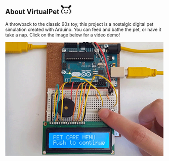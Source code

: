 <h2>About VirtualPet <img src="https://github.com/anthraxcat/VirtualPet/blob/master/Images/pet.png?raw=true" height="28"> </h2>

A throwback to the classic 90s toy, this project is a nostalgic digital pet simulation created with Arduino. You can feed and bathe the pet, or have it take a nap. Click on the image below for a video demo!

<a href="https://www.youtube.com/watch?v=qK8Yll1d8_c" target="_blank">
  <img src="https://github.com/anthraxcat/VirtualPet/blob/master/Images/demo.gif?raw=true" height="360">
</a>
